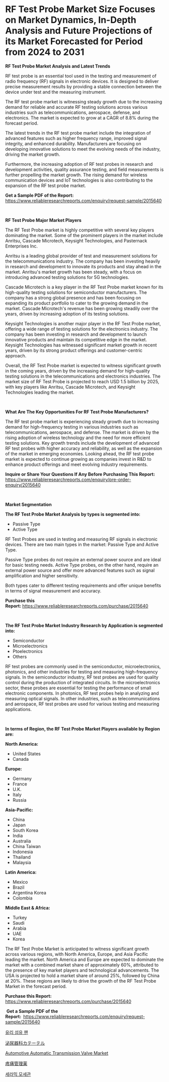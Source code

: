 <p><h1>RF Test Probe Market Size Focuses on Market Dynamics, In-Depth Analysis and Future Projections of its Market Forecasted for Period from 2024 to 2031</h1></p><p><strong>RF Test Probe Market Analysis and Latest Trends</strong></p>
<p><p>RF test probe is an essential tool used in the testing and measurement of radio frequency (RF) signals in electronic devices. It is designed to deliver precise measurement results by providing a stable connection between the device under test and the measuring instrument.</p><p>The RF test probe market is witnessing steady growth due to the increasing demand for reliable and accurate RF testing solutions across various industries such as telecommunications, aerospace, defense, and electronics. The market is expected to grow at a CAGR of 8.8% during the forecast period.</p><p>The latest trends in the RF test probe market include the integration of advanced features such as higher frequency range, improved signal integrity, and enhanced durability. Manufacturers are focusing on developing innovative solutions to meet the evolving needs of the industry, driving the market growth.</p><p>Furthermore, the increasing adoption of RF test probes in research and development activities, quality assurance testing, and field measurements is further propelling the market growth. The rising demand for wireless communication devices and IoT technologies is also contributing to the expansion of the RF test probe market.</p></p>
<p><strong>Get a Sample PDF of the Report:&nbsp;</strong> <a href="https://www.reliableresearchreports.com/enquiry/request-sample/2015640">https://www.reliableresearchreports.com/enquiry/request-sample/2015640</a></p>
<p>&nbsp;</p>
<p><strong>RF Test Probe Major Market Players</strong></p>
<p><p>The RF Test Probe market is highly competitive with several key players dominating the market. Some of the prominent players in the market include Anritsu, Cascade Microtech, Keysight Technologies, and Pasternack Enterprises Inc.</p><p>Anritsu is a leading global provider of test and measurement solutions for the telecommunications industry. The company has been investing heavily in research and development to innovate its products and stay ahead in the market. Anritsu's market growth has been steady, with a focus on introducing advanced testing solutions for 5G technologies.</p><p>Cascade Microtech is a key player in the RF Test Probe market known for its high-quality testing solutions for semiconductor manufacturers. The company has a strong global presence and has been focusing on expanding its product portfolio to cater to the growing demand in the market. Cascade Microtech's revenue has been growing steadily over the years, driven by increasing adoption of its testing solutions.</p><p>Keysight Technologies is another major player in the RF Test Probe market, offering a wide range of testing solutions for the electronics industry. The company has been investing in research and development to launch innovative products and maintain its competitive edge in the market. Keysight Technologies has witnessed significant market growth in recent years, driven by its strong product offerings and customer-centric approach.</p><p>Overall, the RF Test Probe market is expected to witness significant growth in the coming years, driven by the increasing demand for high-quality testing solutions in the telecommunications and electronics industries. The market size of RF Test Probe is projected to reach USD 1.5 billion by 2025, with key players like Anritsu, Cascade Microtech, and Keysight Technologies leading the market.</p></p>
<p>&nbsp;</p>
<p><strong>What Are The Key Opportunities For RF Test Probe Manufacturers?</strong></p>
<p><p>The RF test probe market is experiencing steady growth due to increasing demand for high-frequency testing in various industries such as telecommunications, aerospace, and defense. The market is driven by the rising adoption of wireless technology and the need for more efficient testing solutions. Key growth trends include the development of advanced RF test probes with higher accuracy and reliability, as well as the expansion of the market in emerging economies. Looking ahead, the RF test probe market is expected to continue growing as companies invest in R&D to enhance product offerings and meet evolving industry requirements.</p></p>
<p><strong>Inquire or Share Your Questions If Any Before Purchasing This Report:</strong> <a href="https://www.reliableresearchreports.com/enquiry/pre-order-enquiry/2015640">https://www.reliableresearchreports.com/enquiry/pre-order-enquiry/2015640</a></p>
<p>&nbsp;</p>
<p><strong>Market Segmentation</strong></p>
<p><strong>The RF Test Probe Market Analysis by types is segmented into:</strong></p>
<p><ul><li>Passive Type</li><li>Active Type</li></ul></p>
<p><p>RF Test Probes are used in testing and measuring RF signals in electronic devices. There are two main types in the market: Passive Type and Active Type. </p><p>Passive Type probes do not require an external power source and are ideal for basic testing needs. Active Type probes, on the other hand, require an external power source and offer more advanced features such as signal amplification and higher sensitivity. </p><p>Both types cater to different testing requirements and offer unique benefits in terms of signal measurement and accuracy.</p></p>
<p><strong>Purchase this Report:&nbsp;</strong><a href="https://www.reliableresearchreports.com/purchase/2015640">https://www.reliableresearchreports.com/purchase/2015640</a></p>
<p>&nbsp;</p>
<p><strong>The RF Test Probe Market Industry Research by Application is segmented into:</strong></p>
<p><ul><li>Semiconductor</li><li>Microelectronics</li><li>Ptoelectronics</li><li>Others</li></ul></p>
<p><p>RF test probes are commonly used in the semiconductor, microelectronics, photonics, and other industries for testing and measuring high-frequency signals. In the semiconductor industry, RF test probes are used for quality control during the production of integrated circuits. In the microelectronics sector, these probes are essential for testing the performance of small electronic components. In photonics, RF test probes help in analyzing and measuring optical signals. In other industries, such as telecommunications and aerospace, RF test probes are used for various testing and measuring applications.</p></p>
<p>&nbsp;</p>
<p><strong>In terms of Region, the RF Test Probe Market Players available by Region are:</strong></p>
<p>
    <p> <strong> North America: </strong>
        <ul>
            <li>United States</li>
            <li>Canada</li>
        </ul>
        </p> 
    <p> <strong> Europe: </strong>
        <ul>
            <li>Germany</li>
            <li>France</li>
            <li>U.K.</li>
            <li>Italy</li>
            <li>Russia</li>
        </ul>
        </p> 
    <p> <strong> Asia-Pacific: </strong>
        <ul>
            <li>China</li>
            <li>Japan</li>
            <li>South Korea</li>
            <li>India</li>
            <li>Australia</li>
            <li>China Taiwan</li>
            <li>Indonesia</li>
            <li>Thailand</li>
            <li>Malaysia</li>
        </ul>
        </p> 
    <p> <strong> Latin America: </strong>
        <ul>
            <li>Mexico</li>
            <li>Brazil</li>
            <li>Argentina Korea</li>
            <li>Colombia</li>
        </ul>
        </p> 
    <p> <strong> Middle East & Africa: </strong>
        <ul>
            <li>Turkey</li>
            <li>Saudi</li>
            <li>Arabia</li>
            <li>UAE</li>
            <li>Korea</li>
        </ul>
    </p>
    </p>
<p><p>The RF Test Probe Market is anticipated to witness significant growth across various regions, with North America, Europe, and Asia Pacific leading the market. North America and Europe are expected to dominate the market with a combined market share of approximately 60%, attributed to the presence of key market players and technological advancements. The USA is projected to hold a market share of around 25%, followed by China at 20%. These regions are likely to drive the growth of the RF Test Probe Market in the forecast period.</p></p>
<p><strong>Purchase this Report: </strong><a href="https://www.reliableresearchreports.com/purchase/2015640">https://www.reliableresearchreports.com/purchase/2015640</a></p>
<p>&nbsp;<strong>Get a Sample PDF of the Report:&nbsp;&nbsp;</strong><a href="https://www.reliableresearchreports.com/enquiry/request-sample/2015640">https://www.reliableresearchreports.com/enquiry/request-sample/2015640</a></p>
<p><strong></strong></p>
<p><p><a href="https://medium.com/@cgj978890309/%EC%9C%A0%EB%A6%AC%EC%84%AC%EC%9C%A0-%EC%84%A0%ED%92%8D%EA%B8%B0-%EC%8B%9C%EC%9E%A5-%EB%B3%B4%EA%B3%A0%EC%84%9C%EB%8A%94-%EC%9D%B4-%EC%8B%9C%EC%9E%A5%EC%9D%98-%EC%B5%9C%EC%8B%A0-%ED%8A%B8%EB%A0%8C%EB%93%9C%EC%99%80-%EC%84%B1%EC%9E%A5-%EA%B8%B0%ED%9A%8C%EB%A5%BC-%EB%B0%9D%ED%98%80%EC%A4%8D%EB%8B%88%EB%8B%A4-fb8ef5f55ca5">유리 섬유 팬</a></p><p><a href="https://medium.com/@tanyaali3/%E6%B3%8C%E5%B0%BF%E5%99%A8%E7%A7%91%E3%82%AB%E3%83%86%E3%83%BC%E3%83%86%E3%83%AB%E5%B8%82%E5%A0%B4%E5%88%86%E6%9E%90-%E3%81%9D%E3%81%AEcagr-%E5%B8%82%E5%A0%B4%E3%82%BB%E3%82%B0%E3%83%A1%E3%83%B3%E3%83%86%E3%83%BC%E3%82%B7%E3%83%A7%E3%83%B3-%E3%81%8A%E3%82%88%E3%81%B3%E3%82%B0%E3%83%AD%E3%83%BC%E3%83%90%E3%83%AB%E7%94%A3%E6%A5%AD%E6%A6%82%E8%A6%81-1dd7375347e4">泌尿器科カテーテル</a></p><p><a href="https://valiant-lunge-8fe.notion.site/Automotive-Automatic-Transmission-Valve-Market-Size-Furnishes-Valuable-Information-Encompassing-Mark-ff7fae4f44ae444a8b8715e17b8a1812">Automotive Automatic Transmission Valve Market</a></p><p><a href="https://medium.com/@leonstoltrtenberg89/%E7%97%9B%E3%81%BF%E7%AE%A1%E7%90%86%E8%96%AC%E5%B8%82%E5%A0%B4-2031%E5%B9%B4%E3%81%BE%E3%81%A7%E3%81%AE%E3%83%88%E3%83%AC%E3%83%B3%E3%83%89-%E4%BA%88%E6%B8%AC-%E7%AB%B6%E4%BA%89%E5%88%86%E6%9E%90-c6c13bef0e54">疼痛管理薬</a></p><p><a href="https://medium.com/@cgj978890309/%EC%84%B8%EB%9D%BC%EB%AF%B9-%EC%B9%B4%ED%94%BC%EB%9F%AC%EB%A6%AC-%EC%8B%9C%EC%9E%A5-%EB%B6%84%EC%84%9D-cagr-%EC%8B%9C%EC%9E%A5-%EC%84%B8%EB%B6%84%ED%99%94-%EB%B0%8F-%EA%B8%80%EB%A1%9C%EB%B2%8C-%EC%82%B0%EC%97%85-%EA%B0%9C%EC%9A%94-3c350a257ffb">세라믹 모세관</a></p></p>